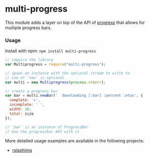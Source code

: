 # multi-progress

This module adds a layer on top of the API of [progress](https://github.com/tj/node-progress) that allows for multiple progress bars.

### Usage

Install with npm: `npm install multi-progress`

```js
// require the library
var Multiprogress = require("multi-progress");

// spawn an instance with the optional stream to write to
// use of `new` is optional
var multi = new Multiprogress(process.stderr);

// create a progress bar
var bar = multi.newBar('  downloading [:bar] :percent :etas', {
  complete: '=',
  incomplete: ' ',
  width: 30,
  total: size
});

// `bar` is an instance of ProgressBar
// Use the progressbar API with it
```

More detailed usage examples are available in the following projects:

- [rslashimg](https://github.com/pitaj/rslashimg/blob/master/library.js#L14-L58)
